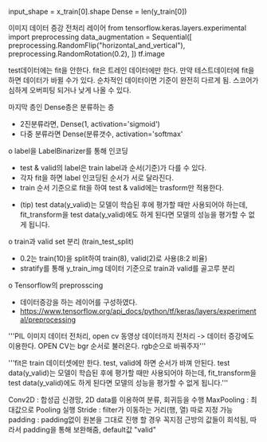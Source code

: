 input_shape = x_train[0].shape
Dense = len(y_train[0])

이미지 데이터 증강
전처리 레이어
from tensorflow.keras.layers.experimental import preprocessing
data_augmentation = Sequential([
  preprocessing.RandomFlip("horizontal_and_vertical"),
  preprocessing.RandomRotation(0.2),
])
tf.image

test데이터에는 fit을 안한다. fit은 트레인 데이터에만 한다.
만약 테스트데이터에 fit을 하면 데이터가 바뀔 수가 있다.
순차적인 데이터이면 기준이 완전히 다르게 됨.
스코어가 심하게 오버피팅 되거나 낮게 나올 수 있다.

마지막 층인 Dense층은 분류하는 층
- 2진분류라면, Dense(1, activation='sigmoid')
- 다중 분류라면 Dense(분류갯수, activation='softmax'

o label을 LabelBinarizer를 통해 인코딩
 - test & valid의 label은 train label과 순서(기준)가 다를 수 있다.
 - 각자 fit을 하면 label 인코딩된 순서가 서로 달라진다.
 - train 순서 기준으로 fit을 하여 test & valid에는 trasform만 적용한다.

 * (tip) test data(y_valid)는 모델이 학습된 후에 평가할 때만 사용되어야 하는데, 
fit_transform을 test data(y_valid)에도 하게 된다면 모델의 성능을 평가할 수 없게 됩니다.

o train과 valid set 분리 (train_test_split)
 - 0.2는 train(10)을 split하여 train(8), valid(2)로 사용(8:2 비율)
 - stratify를 통해 y_train_img 데이터 기준으로 train과 valid를 골고루 분리

o Tensorflow의 preprosscing
 - 데이터증강을 하는 레이어를 구성하였다.
 -  https://www.tensorflow.org/api_docs/python/tf/keras/layers/experimental/preprocessing


'''PIL 이미지 데이터 전처리, open cv 동영상 데이터까지 전처리 -> 데이터 증강에도 이용한다.
OPEN CV는 bgr 순서로 불러온다. rgb순으로 바꿔주자'''

'''fit은 train 데이터셋에만 한다. test, valid에 하면 순서가 바껴 안된다.
 test data(y_valid)는 모델이 학습된 후에 평가할 때만 사용되어야 하는데, 
 fit_transform을 test data(y_valid)에도 하게 된다면 모델의 성능을 평가할 수 없게 됩니다.'''
 
 
Conv2D : 합성곱 신경망, 2D data를 이용하여 분류, 회귀등을 수행
MaxPooling : 최대값으로 Pooling 실행
Stride : filter가 이동하는 거리(행, 열) 따로 지정 가능
padding : padding없이 원본을 그대로 진행 할 경우 꼭지점 근방의 값들이 희석됨, 따라서 padding을 통해 보완해줌, default값 "valid"
